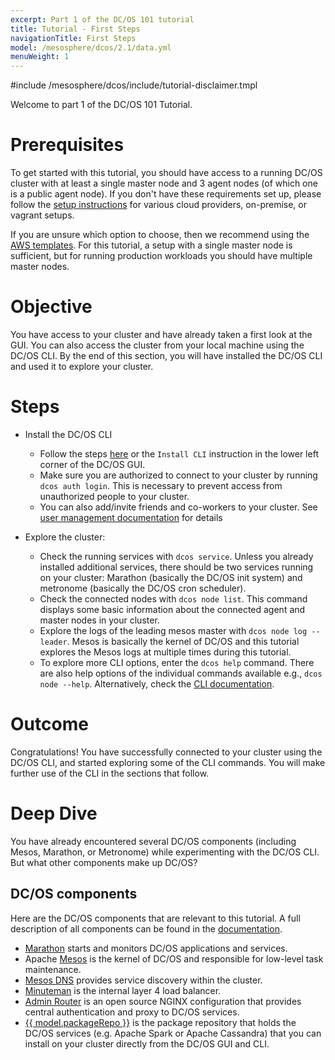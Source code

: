 ```yaml
---
excerpt: Part 1 of the DC/OS 101 tutorial
title: Tutorial - First Steps
navigationTitle: First Steps
model: /mesosphere/dcos/2.1/data.yml
menuWeight: 1
---
```


#include /mesosphere/dcos/include/tutorial-disclaimer.tmpl

Welcome to part 1 of the DC/OS 101 Tutorial.

# Prerequisites
To get started with this tutorial, you should have access to a running DC/OS cluster with at least a single master node and 3 agent nodes (of which one is a public agent node). If you don't have these requirements set up, please follow the [setup instructions](/mesosphere/dcos/latest/installing/) for various cloud providers, on-premise, or vagrant setups.

If you are unsure which option to choose, then we recommend using the <a href="https://downloads.dcos.io/dcos/stable/aws.html" target="_blank">AWS templates</a>. For this tutorial, a setup with a single master node is sufficient, but for running production workloads you should have multiple master nodes.

# Objective
You have access to your cluster and have already taken a first look at the GUI. You can also access the cluster from your local machine using the DC/OS CLI. By the end of this section, you will have installed the DC/OS CLI and used it to explore your cluster.

# Steps
  * Install the DC/OS CLI
    * Follow the steps [here](/mesosphere/dcos/latest/cli/install/) or the `Install CLI` instruction in the lower left corner of the DC/OS GUI.
    * Make sure you are authorized to connect to your cluster by running `dcos auth login`. This is necessary to prevent access from unauthorized people to your cluster.
    * You can also add/invite friends and co-workers to your cluster. See [user management documentation](/mesosphere/dcos/2.1/security/ent/users-groups/) for details

  * Explore the cluster:
      * Check the running services with `dcos service`. Unless you already installed additional services, there should be two services running on your cluster: Marathon (basically the DC/OS init system) and metronome (basically the DC/OS cron scheduler).
      * Check the connected nodes with `dcos node list`. This command displays some basic information about the connected agent and master nodes in your cluster.
      * Explore the logs of the leading mesos master with `dcos node log --leader`. Mesos is basically the kernel of DC/OS and this tutorial explores the Mesos logs at multiple times during this tutorial.
      * To explore more CLI options, enter the `dcos help` command. There are also help options of the individual commands available e.g., `dcos node --help`. Alternatively, check the [CLI documentation](/mesosphere/dcos/2.1/cli/).

# Outcome
Congratulations! You have successfully connected to your cluster using the DC/OS CLI, and started exploring some of the CLI commands.
You will make further use of the CLI in the sections that follow.

# Deep Dive
You have already encountered several DC/OS components (including Mesos, Marathon, or Metronome) while experimenting with the DC/OS CLI.
But what other components make up DC/OS?

## DC/OS components
Here are the DC/OS components that are relevant to this tutorial. A full description of all components can be found in the [documentation](/mesosphere/dcos/2.1/overview/architecture/components/).
* [Marathon](/mesosphere/dcos/2.1/overview/architecture/components/#marathon) starts and monitors DC/OS applications and services.
* Apache [Mesos](/mesosphere/dcos/2.1/overview/architecture/components/#apache-mesos) is the kernel of DC/OS and responsible for low-level task maintenance.
* [Mesos DNS](/mesosphere/dcos/2.1/overview/architecture/components/#mesos-dns) provides service discovery within the cluster.
* [Minuteman](/mesosphere/dcos/2.1/overview/architecture/components/#minuteman) is the internal layer 4 load balancer.
* [Admin Router](/mesosphere/dcos/2.1/overview/architecture/components/#admin-router) is an open source NGINX configuration that provides central authentication and proxy to DC/OS services.
* [{{ model.packageRepo }}](/mesosphere/dcos/2.1/overview/architecture/components/#dcos-package-manager) is the package repository that holds the DC/OS services (e.g. Apache Spark or Apache Cassandra) that you can install on your cluster directly from the DC/OS GUI and CLI.

